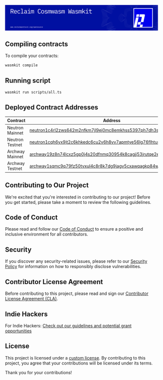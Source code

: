 <div>
    <div>
        <img src="https://raw.githubusercontent.com/reclaimprotocol/.github/main/assets/banners/Wasmkit.png"  />
    </div>
</div>

## Compiling contracts

To compile your contracts: 
```bash
wasmkit compile
```

## Running script

```bash
wasmkit run scripts/all.ts
```

## Deployed Contract Addresses

| Contract          | Address                                                            |
| ----------------- | --------------------------------------------------------           |
| Neutron Mainnet   | [neutron1c4rl2zws642m2nfkm7jl9ej0mc8emkhss5397ph7dh3sqggrldlsapylwe](https://www.mintscan.io/neutron/address/neutron1c4rl2zws642m2nfkm7jl9ej0mc8emkhss5397ph7dh3sqggrldlsapylwe) |
| Neutron Testnet   | [neutron1cqh6yx9jt2c6khkedc6cu2v6h8vv7apmtye56lg76flhture79jsxmrke5](https://www.mintscan.io/neutron-testnet/address/neutron1cqh6yx9jt2c6khkedc6cu2v6h8vv7apmtye56lg76flhture79jsxmrke5) |
| Archway Mainnet   | [archway19z8n74lcxz5gp0j4s20dfnmq30954k8cagjj53jrutqe2etlph3q87svth](https://www.mintscan.io/archway/address/archway19z8n74lcxz5gp0j4s20dfnmq30954k8cagjj53jrutqe2etlph3q87svth) |
| Archway Testnet   |  [archway1sqmc9q79fz50tvxul4c8r8k7dg9jagv5cxawqagkp84wq6hh32rqckhu92](https://www.mintscan.io/archway-testnet/address/archway1sqmc9q79fz50tvxul4c8r8k7dg9jagv5cxawqagkp84wq6hh32rqckhu92) |

## Contributing to Our Project

We're excited that you're interested in contributing to our project! Before you get started, please take a moment to review the following guidelines.

## Code of Conduct

Please read and follow our [Code of Conduct](https://github.com/reclaimprotocol/.github/blob/main/Code-of-Conduct.md) to ensure a positive and inclusive environment for all contributors.

## Security

If you discover any security-related issues, please refer to our [Security Policy](https://github.com/reclaimprotocol/.github/blob/main/SECURITY.md) for information on how to responsibly disclose vulnerabilities.

## Contributor License Agreement

Before contributing to this project, please read and sign our [Contributor License Agreement (CLA)](https://github.com/reclaimprotocol/.github/blob/main/CLA.md).

## Indie Hackers

For Indie Hackers: [Check out our guidelines and potential grant opportunities](https://github.com/reclaimprotocol/.github/blob/main/Indie-Hackers.md)

## License

This project is licensed under a [custom license](https://github.com/reclaimprotocol/.github/blob/main/LICENSE). By contributing to this project, you agree that your contributions will be licensed under its terms.

Thank you for your contributions!
